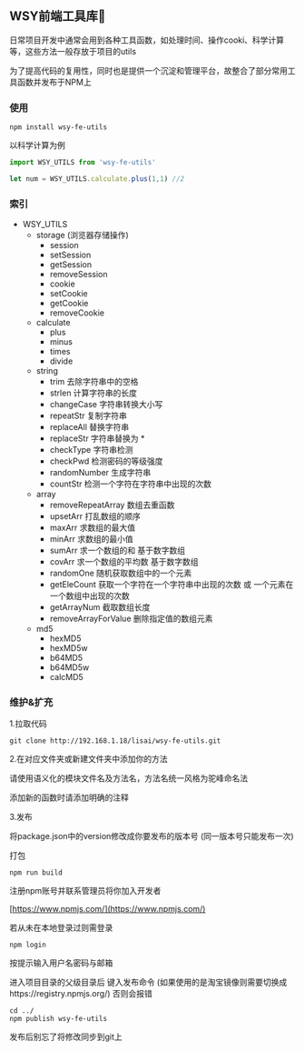 ## WSY前端工具库🔧

日常项目开发中通常会用到各种工具函数，如处理时间、操作cooki、科学计算等，这些方法一般存放于项目的utils

为了提高代码的复用性，同时也是提供一个沉淀和管理平台，故整合了部分常用工具函数并发布于NPM上

### 使用

```
npm install wsy-fe-utils
```

以科学计算为例

```js
import WSY_UTILS from 'wsy-fe-utils'

let num = WSY_UTILS.calculate.plus(1,1) //2
```

### 索引

- WSY_UTILS
    - storage (浏览器存储操作)
        - session
        - setSession
        - getSession
        - removeSession
        - cookie
        - setCookie
        - getCookie
        - removeCookie
    - calculate
        - plus
        - minus
        - times
        - divide
    - string
        - trim 去除字符串中的空格
        - strlen 计算字符串的长度
        - changeCase 字符串转换大小写
        - repeatStr 复制字符串
        - replaceAll 替换字符串
        - replaceStr 字符串替换为 *
        - checkType 字符串检测
        - checkPwd 检测密码的等级强度
        - randomNumber 生成字符串
        - countStr 检测一个字符在字符串中出现的次数
    - array
        - removeRepeatArray 数组去重函数
        - upsetArr 打乱数组的顺序
        - maxArr 求数组的最大值
        - minArr 求数组的最小值
        - sumArr 求一个数组的和  基于数字数组
        - covArr 求一个数组的平均数  基于数字数组
        - randomOne 随机获取数组中的一个元素
        - getEleCount 获取一个字符在一个字符串中出现的次数 或  一个元素在一个数组中出现的次数
        - getArrayNum 截取数组长度
        - removeArrayForValue 删除指定值的数组元素
    - md5
        - hexMD5
        - hexMD5w
        - b64MD5
        - b64MD5w
        - calcMD5

### 维护&扩充

1.拉取代码

```
git clone http://192.168.1.18/lisai/wsy-fe-utils.git
```

2.在对应文件夹或新建文件夹中添加你的方法 
    
请使用语义化的模块文件名及方法名，方法名统一风格为驼峰命名法 

添加新的函数时请添加明确的注释

3.发布 

将package.json中的version修改成你要发布的版本号 (同一版本号只能发布一次)

打包 

```
npm run build
```

注册npm账号并联系管理员将你加入开发者

[https://www.npmjs.com/](https://www.npmjs.com/)


若从未在本地登录过则需登录

```
npm login
```

按提示输入用户名密码与邮箱


进入项目目录的父级目录后 键入发布命令 (如果使用的是淘宝镜像则需要切换成https://registry.npmjs.org/) 否则会报错
```
cd ../
npm publish wsy-fe-utils 
```

发布后别忘了将修改同步到git上